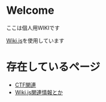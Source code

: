 <!-- TITLE: Home -->
<!-- SUBTITLE: ホーム画面 -->

# Welcome

ここは個人用WIKIです

[Wiki.js](https://wiki.js.org/)を使用しています

# 存在しているページ

- [CTF関連](/ctf)
- [Wiki.js関連情報とか](/wikijs)